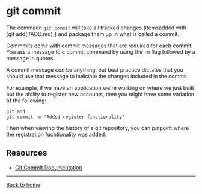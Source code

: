 # git commit

The commadn `git commit` will take all tracked changes (itemsadded with [git add(./ADD.md)]) and package them up in what is called a commit.

Commmits come with commit messages that are required for each commit. You ass a message to c commit command by using the `-m` flag followed by a message in quotes.

A commit message _can_ be anything, but best practice dictates that you should use that message to indiciate the changes included in the commit.

For example, if we have an application we're working on where we just built out the ability to register new accounts, then you might have some variation of the following:

```
git add .
git commit -m "Added register finctionality"
```

Then when viewing the history of a git repository, you can pinpoint where the registration fucntionality was added.

## Resources

- [Git Commit Documentation](https://git-scm.com/docs/git-commit)

---

[Back to home](../README.md)